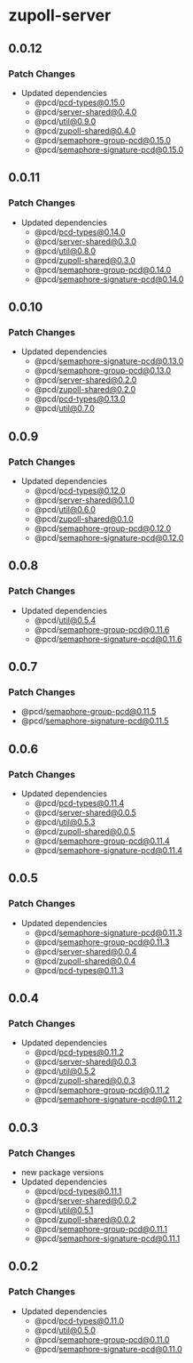 # zupoll-server

## 0.0.12

### Patch Changes

- Updated dependencies
  - @pcd/pcd-types@0.15.0
  - @pcd/server-shared@0.4.0
  - @pcd/util@0.9.0
  - @pcd/zupoll-shared@0.4.0
  - @pcd/semaphore-group-pcd@0.15.0
  - @pcd/semaphore-signature-pcd@0.15.0

## 0.0.11

### Patch Changes

- Updated dependencies
  - @pcd/pcd-types@0.14.0
  - @pcd/server-shared@0.3.0
  - @pcd/util@0.8.0
  - @pcd/zupoll-shared@0.3.0
  - @pcd/semaphore-group-pcd@0.14.0
  - @pcd/semaphore-signature-pcd@0.14.0

## 0.0.10

### Patch Changes

- Updated dependencies
  - @pcd/semaphore-signature-pcd@0.13.0
  - @pcd/semaphore-group-pcd@0.13.0
  - @pcd/server-shared@0.2.0
  - @pcd/zupoll-shared@0.2.0
  - @pcd/pcd-types@0.13.0
  - @pcd/util@0.7.0

## 0.0.9

### Patch Changes

- Updated dependencies
  - @pcd/pcd-types@0.12.0
  - @pcd/server-shared@0.1.0
  - @pcd/util@0.6.0
  - @pcd/zupoll-shared@0.1.0
  - @pcd/semaphore-group-pcd@0.12.0
  - @pcd/semaphore-signature-pcd@0.12.0

## 0.0.8

### Patch Changes

- Updated dependencies
  - @pcd/util@0.5.4
  - @pcd/semaphore-group-pcd@0.11.6
  - @pcd/semaphore-signature-pcd@0.11.6

## 0.0.7

### Patch Changes

- @pcd/semaphore-group-pcd@0.11.5
- @pcd/semaphore-signature-pcd@0.11.5

## 0.0.6

### Patch Changes

- Updated dependencies
  - @pcd/pcd-types@0.11.4
  - @pcd/server-shared@0.0.5
  - @pcd/util@0.5.3
  - @pcd/zupoll-shared@0.0.5
  - @pcd/semaphore-group-pcd@0.11.4
  - @pcd/semaphore-signature-pcd@0.11.4

## 0.0.5

### Patch Changes

- Updated dependencies
  - @pcd/semaphore-signature-pcd@0.11.3
  - @pcd/semaphore-group-pcd@0.11.3
  - @pcd/server-shared@0.0.4
  - @pcd/zupoll-shared@0.0.4
  - @pcd/pcd-types@0.11.3

## 0.0.4

### Patch Changes

- Updated dependencies
  - @pcd/pcd-types@0.11.2
  - @pcd/server-shared@0.0.3
  - @pcd/util@0.5.2
  - @pcd/zupoll-shared@0.0.3
  - @pcd/semaphore-group-pcd@0.11.2
  - @pcd/semaphore-signature-pcd@0.11.2

## 0.0.3

### Patch Changes

- new package versions
- Updated dependencies
  - @pcd/pcd-types@0.11.1
  - @pcd/server-shared@0.0.2
  - @pcd/util@0.5.1
  - @pcd/zupoll-shared@0.0.2
  - @pcd/semaphore-group-pcd@0.11.1
  - @pcd/semaphore-signature-pcd@0.11.1

## 0.0.2

### Patch Changes

- Updated dependencies
  - @pcd/pcd-types@0.11.0
  - @pcd/util@0.5.0
  - @pcd/semaphore-group-pcd@0.11.0
  - @pcd/semaphore-signature-pcd@0.11.0
